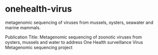 # onehealth-virus
metagenomic sequencing of viruses from mussels, oysters, seawater and marine mammals.

Publication Title: 
Metagenomic sequencing of zoonotic viruses from oysters, mussels and water to address One Health surveillance
Virus Metagenomic sequencing project
